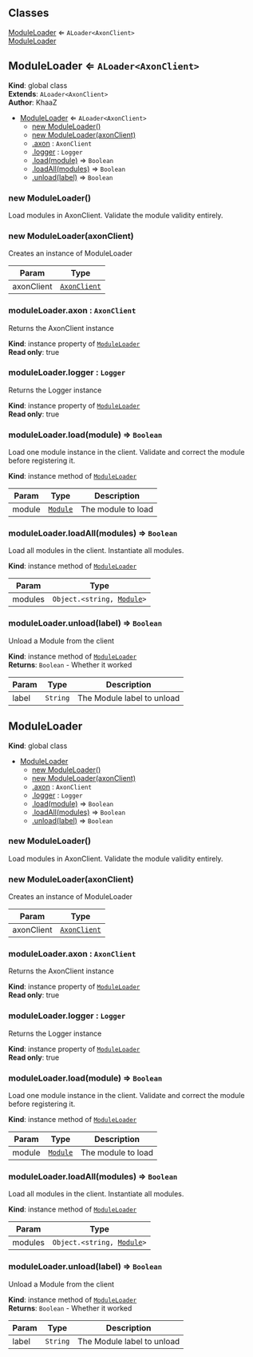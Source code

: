 ## Classes

<dl>
<dt><a href="#ModuleLoader">ModuleLoader</a> ⇐ <code>ALoader&lt;AxonClient&gt;</code></dt>
<dd></dd>
<dt><a href="#ModuleLoader">ModuleLoader</a></dt>
<dd></dd>
</dl>

<a name="ModuleLoader"></a>

## ModuleLoader ⇐ <code>ALoader&lt;AxonClient&gt;</code>
**Kind**: global class  
**Extends**: <code>ALoader&lt;AxonClient&gt;</code>  
**Author**: KhaaZ  

* [ModuleLoader](#ModuleLoader) ⇐ <code>ALoader&lt;AxonClient&gt;</code>
    * [new ModuleLoader()](#new_ModuleLoader_new)
    * [new ModuleLoader(axonClient)](#new_ModuleLoader_new)
    * [.axon](#ModuleLoader+axon) : <code>AxonClient</code>
    * [.logger](#ModuleLoader+logger) : <code>Logger</code>
    * [.load(module)](#ModuleLoader+load) ⇒ <code>Boolean</code>
    * [.loadAll(modules)](#ModuleLoader+loadAll) ⇒ <code>Boolean</code>
    * [.unload(label)](#ModuleLoader+unload) ⇒ <code>Boolean</code>

<a name="new_ModuleLoader_new"></a>

### new ModuleLoader()
Load modules in AxonClient.
Validate the module validity entirely.

<a name="new_ModuleLoader_new"></a>

### new ModuleLoader(axonClient)
Creates an instance of ModuleLoader


| Param | Type |
| --- | --- |
| axonClient | <code>[AxonClient](AxonClient)</code> | 

<a name="ModuleLoader+axon"></a>

### moduleLoader.axon : <code>AxonClient</code>
Returns the AxonClient instance

**Kind**: instance property of [<code>ModuleLoader</code>](#ModuleLoader)  
**Read only**: true  
<a name="ModuleLoader+logger"></a>

### moduleLoader.logger : <code>Logger</code>
Returns the Logger instance

**Kind**: instance property of [<code>ModuleLoader</code>](#ModuleLoader)  
**Read only**: true  
<a name="ModuleLoader+load"></a>

### moduleLoader.load(module) ⇒ <code>Boolean</code>
Load one module instance in the client.
Validate and correct the module before registering it.

**Kind**: instance method of [<code>ModuleLoader</code>](#ModuleLoader)  

| Param | Type | Description |
| --- | --- | --- |
| module | <code>[Module](Modules/Module)</code> | The module to load |

<a name="ModuleLoader+loadAll"></a>

### moduleLoader.loadAll(modules) ⇒ <code>Boolean</code>
Load all modules in the client.
Instantiate all modules.

**Kind**: instance method of [<code>ModuleLoader</code>](#ModuleLoader)  

| Param | Type |
| --- | --- |
| modules | <code>Object.&lt;string, [Module](Modules/Module)&gt;</code> | 

<a name="ModuleLoader+unload"></a>

### moduleLoader.unload(label) ⇒ <code>Boolean</code>
Unload a Module from the client

**Kind**: instance method of [<code>ModuleLoader</code>](#ModuleLoader)  
**Returns**: <code>Boolean</code> - Whether it worked  

| Param | Type | Description |
| --- | --- | --- |
| label | <code>String</code> | The Module label to unload |

<a name="ModuleLoader"></a>

## ModuleLoader
**Kind**: global class  

* [ModuleLoader](#ModuleLoader)
    * [new ModuleLoader()](#new_ModuleLoader_new)
    * [new ModuleLoader(axonClient)](#new_ModuleLoader_new)
    * [.axon](#ModuleLoader+axon) : <code>AxonClient</code>
    * [.logger](#ModuleLoader+logger) : <code>Logger</code>
    * [.load(module)](#ModuleLoader+load) ⇒ <code>Boolean</code>
    * [.loadAll(modules)](#ModuleLoader+loadAll) ⇒ <code>Boolean</code>
    * [.unload(label)](#ModuleLoader+unload) ⇒ <code>Boolean</code>

<a name="new_ModuleLoader_new"></a>

### new ModuleLoader()
Load modules in AxonClient.
Validate the module validity entirely.

<a name="new_ModuleLoader_new"></a>

### new ModuleLoader(axonClient)
Creates an instance of ModuleLoader


| Param | Type |
| --- | --- |
| axonClient | <code>[AxonClient](AxonClient)</code> | 

<a name="ModuleLoader+axon"></a>

### moduleLoader.axon : <code>AxonClient</code>
Returns the AxonClient instance

**Kind**: instance property of [<code>ModuleLoader</code>](#ModuleLoader)  
**Read only**: true  
<a name="ModuleLoader+logger"></a>

### moduleLoader.logger : <code>Logger</code>
Returns the Logger instance

**Kind**: instance property of [<code>ModuleLoader</code>](#ModuleLoader)  
**Read only**: true  
<a name="ModuleLoader+load"></a>

### moduleLoader.load(module) ⇒ <code>Boolean</code>
Load one module instance in the client.
Validate and correct the module before registering it.

**Kind**: instance method of [<code>ModuleLoader</code>](#ModuleLoader)  

| Param | Type | Description |
| --- | --- | --- |
| module | <code>[Module](Modules/Module)</code> | The module to load |

<a name="ModuleLoader+loadAll"></a>

### moduleLoader.loadAll(modules) ⇒ <code>Boolean</code>
Load all modules in the client.
Instantiate all modules.

**Kind**: instance method of [<code>ModuleLoader</code>](#ModuleLoader)  

| Param | Type |
| --- | --- |
| modules | <code>Object.&lt;string, [Module](Modules/Module)&gt;</code> | 

<a name="ModuleLoader+unload"></a>

### moduleLoader.unload(label) ⇒ <code>Boolean</code>
Unload a Module from the client

**Kind**: instance method of [<code>ModuleLoader</code>](#ModuleLoader)  
**Returns**: <code>Boolean</code> - Whether it worked  

| Param | Type | Description |
| --- | --- | --- |
| label | <code>String</code> | The Module label to unload |

